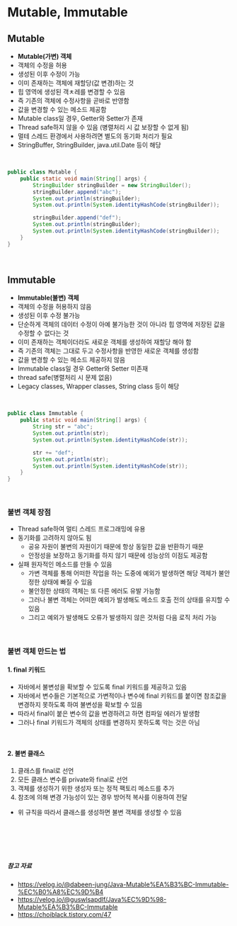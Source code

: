 # Mutable, Immutable

## Mutable

- **Mutable(가변) 객체**
- 객체의 수정을 허용
- 생성된 이후 수정이 가능
- 이미 존재하는 객체에 재할당(값 변경)하는 것 
- 힙 영역에 생성된 객ㅊ레를 변경할 수 있음
- 즉 기존의 객체에 수정사항을 곧바로 반영함 
- 값을 변경할 수 있는 메소드 제공함
- Mutable class일 경우, Getter와 Setter가 존재
- Thread safe하지 않을 수 있음 (병렬처리 시 값 보장할 수 없게 됨)
- 멀테 스레드 환경에서 사용하려면 별도의 동기화 처리가 필요
- StringBuffer, StringBuilder, java.util.Date 등이 해당

<br/>

```java
public class Mutable {
    public static void main(String[] args) {
        StringBuilder stringBuilder = new StringBuilder();
        stringBuilder.append("abc");
        System.out.println(stringBuilder);
        System.out.println(System.identityHashCode(stringBuilder));

        stringBuilder.append("def");
        System.out.println(stringBuilder);
        System.out.println(System.identityHashCode(stringBuilder));
    }
}
```

<br/>

## Immutable

- **Immutable(불변) 객체**
- 객체의 수정을 허용하지 않음
- 생성된 이후 수정 불가능
- 단순하게 객체의 데이터 수정이 아예 불가능한 것이 아니라 힙 영역에 저장된 값을 수정할 수 없다는 것
- 이미 존재하는 객체이더라도 새로운 객체를 생성하여 재할당 해야 함
- 즉 기존의 객체는 그대로 두고 수정사항을 반영한 새로운 객체를 생성함
- 값을 변경할 수 있는 메소드 제공하지 않음
- Immutable class일 경우 Getter와 Setter 미존재
- thread safe(병렬처리 시 문제 없음)
- Legacy classes, Wrapper classes, String class 등이 해당

<br/>

```java
public class Immutable {
    public static void main(String[] args) {
        String str = "abc";
        System.out.println(str);
        System.out.println(System.identityHashCode(str));

        str += "def";
        System.out.println(str);
        System.out.println(System.identityHashCode(str));
    }
}
```

<br/>

### 불변 객체 장점

- Thread safe하여 멀티 스레드 프로그래밍에 유용
- 동기화를 고려하지 않아도 됨
    - 공유 자원이 불변의 자원이기 때문에 항상 동일한 값을 반환하기 때문
    - 안정성을 보장하고 동기화를 하지 않기 때문에 성능상의 이점도 제공함 
- 실패 원자적인 메소드를 만들 수 있음
    - 가변 객체를 통해 어떠한 작업을 하는 도중에 예외가 발생하면 해당 객체가 불안정한 상태에 빠질 수 있음
    - 불안정한 상태의 객체는 또 다른 에러도 유발 가능함
    - 그러나 불변 객체는 어떠한 예외가 발생해도 메소드 호출 전의 상태를 유지할 수 있음
    - 그리고 예외가 발생해도 오류가 발생하지 않은 것처럼 다음 로직 처리 가능 

<br/>

### 불변 객체 만드는 법

#### 1. final 키워드

- 자바에서 불변성을 확보할 수 있도록 final 키워드를 제공하고 있음
- 자바에서 변수들은 기본적으로 가변적이나 변수에 final 키워드를 붙이면 참조값을 변경하지 못하도록 하여 불변성을 확보할 수 있음
- 따라서 final이 붙은 변수의 값을 변경하려고 하면 컴파일 에러가 발생함
- 그러나 final 키워드가 객체의 상태를 변경하지 못하도록 막는 것은 아님

<br/>

#### 2. 불변 클래스

1. 클래스를 final로 선언
2. 모든 클래스 변수를 private와 final로 선언
3. 객체를 생성하기 위한 생성자 또는 정적 팩토리 메소드를 추가
4. 참조에 의해 변경 가능성이 있는 경우 방어적 복사를 이용하여 전달
- 위 규칙을 따라서 클래스를 생성하면 불변 객체를 생성할 수 있음

<br/>
<br/>
<br/>
<br/>

##### 참고 자료 

- https://velog.io/@dabeen-jung/Java-Mutable%EA%B3%BC-Immutable-%EC%B0%A8%EC%9D%B4
- https://velog.io/@guswlsapdlf/Java%EC%9D%98-Mutable%EA%B3%BC-Immutable
- https://choiblack.tistory.com/47